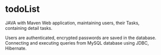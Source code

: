 # todoList
JAVA with Maven Web application, maintaining users, their Tasks, containing detail tasks. 

Users are authenticated, encrypted passwords are saved in the database. Connecting and executing queries from MySQL database using JDBC, Hibernate.
